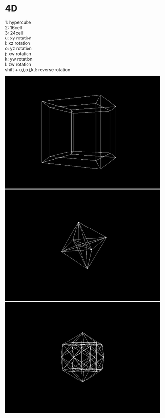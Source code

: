 # 4D

1: hypercube  
2: 16cell  
3: 24cell  
u: xy rotation  
i: xz rotation  
o: yz rotation  
j: xw rotation  
k: yw rotation  
l: zw rotation  
shift + u,i,o,j,k,l: reverse rotation  
  
![alt tag](https://github.com/mori-inj/4D/blob/master/hypercube.png)  
![alt tag](https://github.com/mori-inj/4D/blob/master/16cell.png)  
![alt tag](https://github.com/mori-inj/4D/blob/master/24cell.png)  
